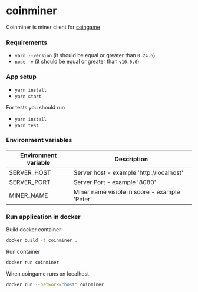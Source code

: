 # coinminer

Coinminer is miner client for [coingame](https://github.com/TeskaLabs/coingame)

### Requirements

* `yarn --version` (it should be equal or greater than `0.24.6`)
* `node -v` (it should be equal or greater than `v10.0.0`)

### App setup

* `yarn install`
* `yarn start`

For tests you should run

* `yarn install`
* `yarn test`

### Environment variables

| Environment variable       | Description                                                                         |
|---------------------------|-------------------------------------------------------------------------------------|
| SERVER_HOST               | Server host - example 'http://localhost'                                            |
| SERVER_PORT               | Server Port - example '8080'                                                        |
| MINER_NAME                | Miner name visible in score - example 'Peter'                                       |

### Run application in docker

Build docker container
```bash
docker build -t coinminer .
```

Run container
```bash
docker run coinminer
```

When coingame runs on localhost
```bash
docker run --network="host" coinminer
```
